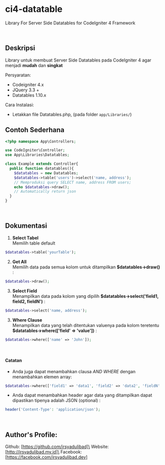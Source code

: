 # ci4-datatable
Library For Server Side Datatables for CodeIgniter 4 Framework

<br/>

## Deskripsi

Library untuk membuat Server Side Datatables pada CodeIgniter 4 agar menjadi **mudah** dan **singkat**


Persyaratan:
* Codeigniter 4.x
* JQuery 3.3 +
* Datatables 1.10.x 


Cara Instalasi:
* Letakkan file Datatables.php, (pada folder ```app/Libraries/```)

## Contoh Sederhana
```php
<?php namespace App\Controllers;

use CodeIgniter\Controller;
use App\Libraries\Datatables;

class Example extends Controller{
  public function datatables(){
    $datatables = new Datatables;
    $datatables->table('users')->select('name, address');
    // Memproduksi query SELECT name, address FROM users;
    echo $datatables->draw();
    // Automatically return json
  }
}
```
<br/>

## Dokumentasi

1. **Select Tabel**\
  Memilih table default
  ```php
  $datatables->table('yourTable');
  ```

2. **Get All**\
  Memilih data pada semua kolom untuk ditampilkan **$datatables->draw()** :
  ```php
  $datatables->draw();
  ```
3. **Select Field**\
  Menampilkan data pada kolom yang dipilih **$datatables->select('field1, field2, fieldN')** :
  ```php
  $datatables->select('name, address');
  ```
3. **Where Clause**\
  Menampilkan data yang telah ditentukan valuenya pada kolom teretentu **$datatables->where(['field' => 'value'])** :
  ```php
  $datatables->where(['name' => 'John']);
  ```
<br/>

#### Catatan
* Anda juga dapat menambahkan clausa *AND WHERE* dengan menambahkan elemen array:
```php
$datatables->where(['field1' => 'data1', 'field2' => 'data2', 'fieldN' => 'dataN']);
```
* Anda dapat menambahkan header agar data yang ditampilkan dapat dipastikan tipenya adalah JSON (optional) :
```php
header('Content-Type': 'application/json');
```
<br/>

## Author's Profile:

Github: [https://github.com/irsyadulibad]\
Website: [http://irsyadulibad.my.id]\
Facebook: [https://facebook.com/irsyadulibad.dev]

